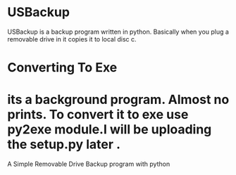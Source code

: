 # USBackup
 USBackup is a backup program written in python. Basically when you plug a removable drive in it copies it to local disc c. 
 
#  Converting To Exe
   its a background program. Almost no prints. To convert it to exe use py2exe module.I will be uploading the setup.py later .
=======
A Simple Removable Drive Backup program with python 

